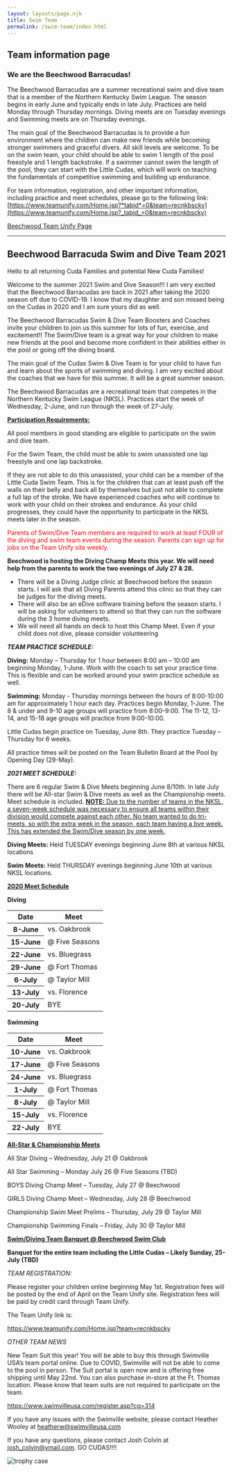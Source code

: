 ```yaml
---
layout: layouts/page.njk
title: Swim Team
permalink: /swim-team/index.html
---
```

## Team information page

### We are the Beechwood Barracudas!

The Beechwood Barracudas are a summer recreational swim and dive team that is a member of the Northern Kentucky Swim League.  The season begins in early June and typically ends in late July.  Practices are held Monday through Thursday mornings.  Diving meets are on Tuesday evenings and Swimming meets are on Thursday evenings.

The main goal of the Beechwood Barracudas is to provide a fun environment where the children can make new friends while becoming stronger swimmers and graceful divers.  All skill levels are welcome.  To be on the swim team, your child should be able to swim 1 length of the pool freestyle and 1 length backstroke.  If a swimmer cannot swim the length of the pool, they can start with the Little Cudas, which will work on teaching the fundamentals of competitive swimming and building up endurance.

For team information, registration, and other important information, including practice and meet schedules, please go to the following link: [https://www.teamunify.com/Home.jsp?*tabid*=0&team=recnkbscky](https://www.teamunify.com/Home.jsp?_tabid_=0&team=recnkbscky)

[Beechwood Team Unify Page](https://www.teamunify.com/Home.jsp?_tabid_=0&team=recnkbscky)

<hr>

## **Beechwood Barracuda Swim and Dive Team 2021**

Hello to all returning Cuda Families and potential New Cuda Families! 

Welcome to the summer 2021 Swim and Dive Season!!!  I am very excited that the Beechwood Barracudas are back in 2021 after taking the 2020 season off due to COVID-19.  I know that my daughter and son missed being on the Cudas in 2020 and I am sure yours did as well.

The Beechwood Barracudas Swim & Dive Team Boosters and Coaches invite your children to join us this summer for lots of fun, exercise, and excitement!!  The Swim/Dive team is a great way for your children to make new friends at the pool and become more confident in their abilities either in the pool or going off the diving board. 

The main goal of the Cudas Swim & Dive Team is for your child to have fun and learn about the sports of swimming and diving.  I am very excited about the coaches that we have for this summer.  It will be a great summer season. 

The Beechwood Barracudas are a recreational team that competes in the Northern Kentucky Swim League (NKSL).  Practices start the week of Wednesday, 2-June, and run through the week of 27-July.

<ins>**Participation Requirements:**</ins>

All pool members in good standing are eligible to participate on the swim and dive team. 

For the Swim Team, the child must be able to swim unassisted one lap freestyle and one lap backstroke. 

If they are not able to do this unassisted, your child can be a member of the Little Cuda Swim Team.  This is for the children that can at least push off the walls on their belly and back all by themselves but just not able to complete a full lap of the stroke.  We have experienced coaches who will continue to work with your child on their strokes and endurance.  As your child progresses, they could have the opportunity to participate in the NKSL meets later in the season. 

<p style="color: red;">Parents of Swim/Dive Team members are required to work at least FOUR of the diving and swim team events during the season.  Parents can sign up for jobs on the Team Unify site weekly.</p>

**Beechwood is hosting the Diving Champ Meets this year.  We will need help from the parents to work the two evenings of July 27 & 28.**  

* There will be a Diving Judge clinic at Beechwood before the season starts.  I will ask that all Diving Parents attend this clinic so that they can be judges for the diving meets.
* There will also be an eDive software training before the season starts.  I will be asking for volunteers to attend so that they can run the software during the 3 home diving meets.
* We will need all hands on deck to host this Champ Meet.  Even if your child does not dive, please consider volunteering

***TEAM PRACTICE SCHEDULE:***

**Diving:** Monday – Thursday for 1 hour between 8:00 am – 10:00 am beginning Monday, 1-June.  Work with the coach to set your practice time.  This is flexible and can be worked around your swim practice schedule as well.

**Swimming:** Monday - Thursday mornings between the hours of 8:00-10:00 am for approximately 1 hour each day. Practices begin Monday, 1-June.  The 8 & under and 9-10 age groups will practice from 8:00-9:00.  The 11-12, 13-14, and 15-18 age groups will practice from 9:00-10:00.

Little Cudas begin practice on Tuesday, June 8th. They practice Tuesday – Thursday for 6 weeks. 

All practice times will be posted on the Team Bulletin Board at the Pool by Opening Day (29-May).

***2021 MEET SCHEDULE:***

There are 6 regular Swim & Dive Meets beginning June 8/10th.  In late July there will be All-star Swim & Dive meets as well as the Championship meets. Meet schedule is included. <ins>**NOTE:** Due to the number of teams in the NKSL, a seven-week schedule was necessary to ensure all teams within their division would compete against each other.  No team wanted to do tri-meets, so with the extra week in the season, each team having a bye week.  This has extended the Swim/Dive season by one week.</ins>

**Diving Meets:** Held TUESDAY evenings beginning June 8th at various NKSL locations

**Swim Meets:** Held THURSDAY evenings beginning June 10th at various NKSL locations.

<ins>**2020 Meet Schedule**</ins>

**Diving**

<table class="schedule">
    <thead>
        <tr>
            <th scope="col">Date</th>
            <th scope="col">Meet</th>
        </tr>
    <thead>
    <tbody>
        <tr>
            <th scope="row">8-June</th>
            <td>vs. Oakbrook</td>
        </tr>
        <tr>
            <th scope="row">15-June</th>
            <td>@ Five Seasons</td>
        </tr>
        <tr>
            <th scope="row">22-June</th>
            <td>vs. Bluegrass</td>
        </tr>
        <tr>
            <th scope="row">29-June</th>
            <td>@ Fort Thomas</td>
        </tr>
       <tr>
            <th scope="row">6-July</th>
            <td>@ Taylor Mill</td>
        </tr>
       <tr>
            <th scope="row">13-July</th>
            <td>vs. Florence</td>
        </tr>
       <tr>
            <th scope="row">20-July</th>
            <td>BYE</td>
        </tr>
    </tbody>
</table>

**Swimming**

<table class="schedule">
    <thead>
        <tr>
            <th scope="col">Date</th>
            <th scope="col">Meet</th>
        </tr>
    <thead>
    <tbody>
        <tr>
            <th scope="row">10-June</th>
            <td>vs. Oakbrook</td>
        </tr>
        <tr>
            <th scope="row">17-June</th>
            <td>@ Five Seasons</td>
        </tr>
        <tr>
            <th scope="row">24-June</th>
            <td>vs. Bluegrass</td>
        </tr>
        <tr>
            <th scope="row">1-July</th>
            <td>@ Fort Thomas</td>
        </tr>
       <tr>
            <th scope="row">8-July</th>
            <td>@ Taylor Mill</td>
        </tr>
       <tr>
            <th scope="row">15-July</th>
            <td>vs. Florence</td>
        </tr>
       <tr>
            <th scope="row">22-July</th>
            <td>BYE</td>
        </tr>
    </tbody>
</table>

<ins>**All-Star & Championship Meets**</ins>

All Star Diving – Wednesday, July 21 @ Oakbrook

All Star Swimming – Monday July 26 @ Five Seasons (TBD)

BOYS Diving Champ Meet – Tuesday, July 27 @ Beechwood

GIRLS Diving Champ Meet – Wednesday, July 28 @ Beechwood

Championship Swim Meet Prelims – Thursday, July 29 @ Taylor Mill

Championship Swimming Finals – Friday, July 30 @ Taylor Mill

<ins>**Swim/Diving Team Banquet @ Beechwood Swim Club**</ins>

**Banquet for the entire team including the Little Cudas – Likely Sunday, 25-July (TBD)**

*TEAM REGISTRATION:*

Please register your children online beginning May 1st.  Registration fees will be posted by the end of April on the Team Unify site.  Registration fees will be paid by credit card through Team Unify. 

The Team Unify link is:

<https://www.teamunify.com/Home.jsp?team=recnkbscky>

*OTHER TEAM NEWS*

New Team Suit this year!  You will be able to buy this through Swimville USA’s team portal online.  Due to COVID, Swimville will not be able to come to the pool in person. The Suit portal is open now and is offering free shipping until May 22nd.  You can also purchase in-store at the Ft. Thomas location.  Please know that team suits are not required to participate on the team.

<https://www.swimvilleusa.com/register.asp?cg=314>

If you have any issues with the Swimville website, please contact Heather Wooley at [heatherw@swimvilleusa.com](mailto:heatherw@swimvilleusa.com)

If you have any questions, please contact Josh Colvin at [josh_colvin@ymail.com](mailto:josh_colvin@ymail.com).  GO CUDAS!!!!

![trophy case](/images/swimtrophy.jpg)